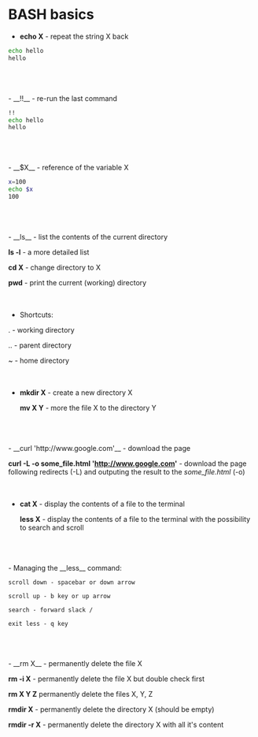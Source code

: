 # BASH basics


- __echo X__ - repeat the string X back

``` bash
echo hello
hello
```
<br/>
<br/>
<br/>
- __!!__ - re-run the last command

``` bash
!!
echo hello
hello
```
<br/>
<br/>
<br/>
- __$X__ - reference of the variable X

``` bash
x=100 
echo $x
100
```
<br/>
<br/>
<br/>
- __ls__ - list the contents of the current directory

  __ls -l__ - a more detailed list 

  __cd X__ - change directory to X

  __pwd__ - print the current (working) directory
<br/>
<br/>
<br/>
- Shortcuts:

 . - working directory 

 .. - parent directory

 ~ - home directory
<br/>
<br/>
<br/>
- __mkdir X__ - create a new directory X

  __mv X Y__ - more the file X to the directory Y
<br/>
<br/>
<br/>
- __curl 'http://www.google.com'__ - download the page

  __curl -L -o some_file.html 'http://www.google.com'__ - download the page following redirects (-L) and outputing the result to the _some_file.html_ (-o)
<br/>
<br/>
<br/>
- __cat X__ - display the contents of a file to the terminal

  __less X__ - display the contents of a file to the terminal with the possibility to search and scroll
<br/>
<br/>
<br/>
- Managing the __less__ command:

    scroll down - spacebar or down arrow

    scroll up - b key or up arrow

    search - forward slack /

    exit less - q key
<br/>
<br/>
<br/>
- __rm X__ - permanently delete the file X

  __rm -i X__ - permanently delete the file X but double check first

  __rm X Y Z__ permanently delete the files X, Y, Z

  __rmdir X__ - permanently delete the directory X (should be empty)

  __rmdir -r X__ - permanently delete the directory X with all it's content


